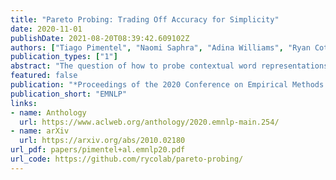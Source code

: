 ```yaml
---
title: "Pareto Probing: Trading Off Accuracy for Simplicity"
date: 2020-11-01
publishDate: 2021-08-20T08:39:42.609102Z
authors: ["Tiago Pimentel", "Naomi Saphra", "Adina Williams", "Ryan Cotterell"]
publication_types: ["1"]
abstract: "The question of how to probe contextual word representations for linguistic structure in a way that is both principled and useful has seen significant attention recently in the NLP literature. In our contribution to this discussion, we argue for a probe metric that reflects the fundamental trade-off between probe complexity and performance: the Pareto hypervolume. To measure complexity, we present a number of parametric and non-parametric metrics. Our experiments using Pareto hypervolume as an evaluation metric show that probes often do not conform to our expectations---e.g., why should the non-contextual fastText representations encode more morpho-syntactic information than the contextual BERT representations? These results suggest that common, simplistic probing tasks, such as part-of-speech labeling and dependency arc labeling, are inadequate to evaluate the linguistic structure encoded in contextual word representations. This leads us to propose full dependency parsing as a probing task. In support of our suggestion that harder probing tasks are necessary, our experiments with dependency parsing reveal a wide gap in syntactic knowledge between contextual and non-contextual representations."
featured: false
publication: "*Proceedings of the 2020 Conference on Empirical Methods in Natural Language Processing*"
publication_short: "EMNLP"
links:
- name: Anthology
  url: https://www.aclweb.org/anthology/2020.emnlp-main.254/
- name: arXiv
  url: https://arxiv.org/abs/2010.02180
url_pdf: papers/pimentel+al.emnlp20.pdf
url_code: https://github.com/rycolab/pareto-probing/
---
```


